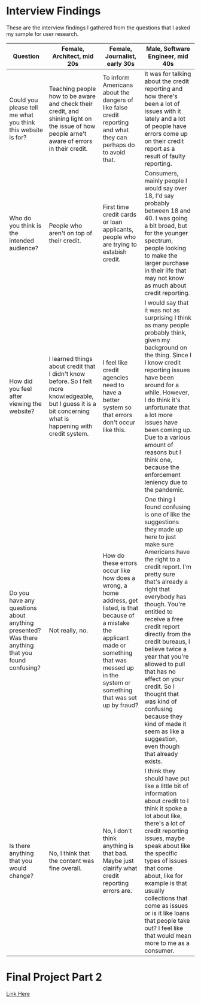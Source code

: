 # Interview Findings

These are the interview findings I gathered from the questions that I asked my sample for user research.


Question | Female, Architect, mid 20s | Female, Journalist, early 30s | Male, Software Engineer, mid 40s
---------|----------------------------|-------------------------------|---------------------------------
Could you please tell me what you think this website is for?| Teaching people how to be aware and check their credit, and shining light on the issue of how people arne't aware of errors in their credit. | To inform Americans about the dangers of like false credit reporting and what they can perhaps do to avoid that. | It was for talking about the credit reporting and how there's been a lot of issues with it lately and a lot of people have errors come up on their credit report as a result of faulty reporting.
Who do you think is the intended audience? | People who aren't on top of their credit. | First time credit cards or loan applicants, people who are trying to estabish credit. | Consumers, mainly people I would say over 18, I'd say probably between 18 and 40. I was going a bit broad, but for the younger spectrum, people looking to make the larger purchase in their life that may not know as much about credit reporting.
How did you feel after viewing the website? | I learned things about credit that I didn't know before. So I felt more knowledgeable, but I guess it is a bit concerning what is happening with credit system. |  I feel like credit agencies need to have a better system so that errors don't occur like this. | I would say that it was not as surprising I think as many people probably think, given my background on the thing. Since I I know credit reporting issues have been around for a while. However, I do think it's unfortunate that a lot more issues have been coming up. Due to a various amount of reasons but I think one, because the enforcement leniency due to the pandemic.
Do you have any questions about anything presented? Was there anything that you found confusing? | Not really, no. | How do these errors occur like how does a wrong, a home address, get listed, is that because of a mistake the applicant made or something that was messed up in the system or something that was set up by fraud? | One thing I found confusing is one of like the suggestions they made up here to just make sure Americans have the right to a credit report. I'm pretty sure that's already a right that everybody has though. You're entitled to receive a free credit report directly from the credit bureaus, I believe twice a year that you're allowed to pull that has no effect on your credit. So I thought that was kind of confusing because they kind of made it seem as like a suggestion, even though that already exists.
Is there anything that you would change? | No, I think that the content was fine overall. | No, I don't think anything is that bad. Maybe just clairify what credit reporting errors are. | I think they should have put like a little bit of information about credit to I think it spoke a lot about like, there's a lot of credit reporting issues, maybe speak about like the specific types of issues that come about, like for example is that usually collections that come as issues or is it like loans that people take out? I feel like that would mean more to me as a consumer. 




# Final Project Part 2
[Link Here](/final-project/FinalProject_Part2_NickGraves.md)
